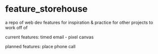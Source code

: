 # feature_storehouse
a repo of web dev features for inspiration & practice for other projects to work off of 

current features:
timed email - 
pixel canvas

planned features: 
place phone call
